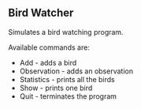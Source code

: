 ## Bird Watcher

Simulates a bird watching program.

Available commands are:
- Add - adds a bird
- Observation - adds an observation
- Statistics - prints all the birds
- Show - prints one bird
- Quit - terminates the program
